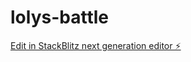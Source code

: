 # lolys-battle

[Edit in StackBlitz next generation editor ⚡️](https://stackblitz.com/~/github.com/akumanomi1988/lolys-battle)